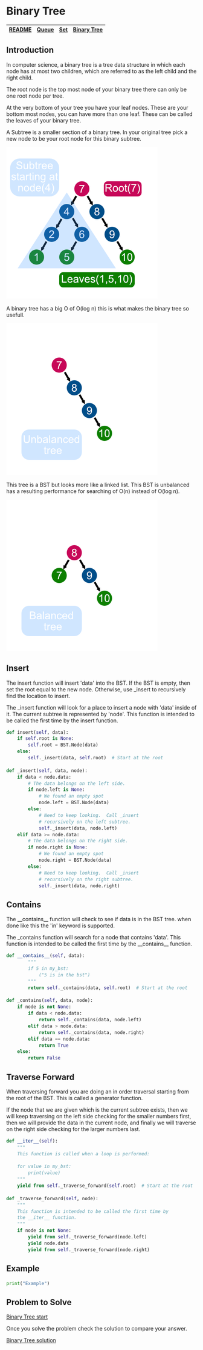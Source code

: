 # Binary Tree

| [README](../README.md) | [Queue](queue.md) | [Set](set.md) | [Binary Tree](binaryTree.md) |
| ---------------------- | ----------------- | ------------- | ---------------------------- |

## Introduction

In computer science, a binary tree is a tree data structure in which each node has at most two children, which are referred to as the left child and the right child.

The root node is the top most node of your binary tree there can only be one root node per tree.

At the very bottom of your tree you have your leaf nodes. These are your bottom most nodes, you can have more than one leaf. These can be called the leaves of your binary tree.

A Subtree is a smaller section of a binary tree. In your original tree pick a new node to be your root node for this binary subtree.

![](../images/tree.png)

A binary tree has a big O of O(log n) this is what makes the binary tree so usefull.

![](../images/unbalanced.png)

This tree is a BST but looks more like a linked list. This BST is unbalanced has a resulting performance for searching of O(n) instead of O(log n).

![](../images/balanced.png)

## Insert

The insert function will insert 'data' into the BST. If the BST is empty, then set the root equal to the new node. Otherwise, use \_insert to recursively find the location to insert.

The \_insert function will look for a place to insert a node with 'data' inside of it. The current subtree is represented by 'node'. This function is intended to be called the first time by the insert function.

```python
def insert(self, data):
	if self.root is None:
		self.root = BST.Node(data)
	else:
		self._insert(data, self.root)  # Start at the root

def _insert(self, data, node):
	if data < node.data:
		# The data belongs on the left side.
		if node.left is None:
			# We found an empty spot
			node.left = BST.Node(data)
		else:
			# Need to keep looking.  Call _insert
			# recursively on the left subtree.
			self._insert(data, node.left)
	elif data >= node.data:
		# The data belongs on the right side.
		if node.right is None:
			# We found an empty spot
			node.right = BST.Node(data)
		else:
			# Need to keep looking.  Call _insert
			# recursively on the right subtree.
			self._insert(data, node.right)
```

## Contains

The \_\_contains\_\_ function will check to see if data is in the BST tree. when done like this the 'in' keyword is supported.

The \_contains function will search for a node that contains 'data'. This function is intended
to be called the first time by the \_\_contains\_\_ function.

```python
def __contains__(self, data):
        """
        if 5 in my_bst:
            ("5 is in the bst")
        """
        return self._contains(data, self.root)  # Start at the root

def _contains(self, data, node):
    if node is not None:
        if data < node.data:
            return self._contains(data, node.left)
        elif data > node.data:
            return self._contains(data, node.right)
        elif data == node.data:
            return True
    else:
        return False
```

## Traverse Forward

When traversing forward you are doing an in order traversal starting from the root of the BST. This is called a generator function.

If the node that we are given which is the current subtree exists, then we will keep traversing on the left side checking for the smaller numbers first, then we will provide the data in the current node, and finally we will traverse on the right side checking for the larger numbers last.

```python
def __iter__(self):
	"""
    This function is called when a loop	is performed:

	for value in my_bst:
		print(value)
	"""
	yield from self._traverse_forward(self.root)  # Start at the root

def _traverse_forward(self, node):
	"""
	This function is intended to be called the first time by
	the __iter__ function.
	"""
	if node is not None:
		yield from self._traverse_forward(node.left)
		yield node.data
		yield from self._traverse_forward(node.right)
```

## Example

```python
print("Example")

```

## Problem to Solve

[Binary Tree start](../practice_problems/binaryTree_start.py)

Once you solve the problem check the solution to compare your answer.

[Binary Tree solution](../practice_problems/binaryTree_solution.py)
